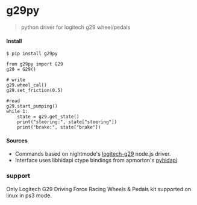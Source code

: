 # g29py
> python driver for logitech g29 wheel/pedals


#### Install
`$ pip install g29py`

```
from g29py import G29
g29 = G29()
```

```
# write 
g29.wheel_cal()
g29.set_friction(0.5)
```

```
#read
g29.start_pumping() 
while 1:
    state = g29.get_state()
    print("steering:", state["steering"])
    print("brake:", state["brake"])

```

#### Sources

- Commands based on nightmode's [logitech-g29](https://github.com/nightmode/logitech-g29) node.js driver.
- Interface uses libhidapi ctype bindings from apmorton's [pyhidapi](https://github.com/apmorton/pyhidapi).


### support

Only Logitech G29 Driving Force Racing Wheels & Pedals kit supported on linux in ps3 mode.
